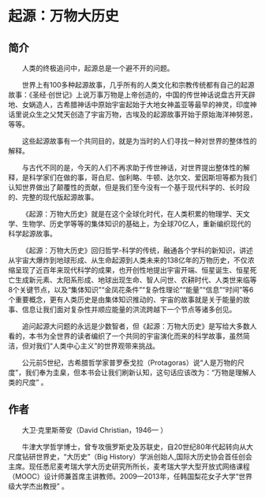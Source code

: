 # 起源：万物大历史
## 简介
&emsp;&emsp;人类的终极追问中，起源总是一个避不开的问题。

&emsp;&emsp;世界上有100多种起源故事，几乎所有的人类文化和宗教传统都有自己的起源故事：《圣经·创世记》上说万事万物是上帝创造的，中国的传世神话说盘古开天辟地、女娲造人，古希腊神话中原始宇宙起始于大地女神盖亚等最早的神灵，印度神话里说众生之父梵天创造了宇宙万物，古埃及的起源故事开始于原始海洋神努恩，等等。

&emsp;&emsp;这些起源故事有一个共同目的，就是为当时的人们寻找一种对世界的整体性的解释。

&emsp;&emsp;与古代不同的是，今天的人们不再求助于传世神话，对世界提出整体性的解释，是科学家们在做的事，哥白尼、伽利略、牛顿、达尔文、爱因斯坦等都为我们认知世界做出了颠覆性的贡献，但是我们至今没有一个基于现代科学的、长时段的、完整的现代版起源故事。

&emsp;&emsp;《起源：万物大历史》就是在这个全球化时代，在人类积累的物理学、天文学、生物学、历史学等等的集体知识的基础上，为全球70亿人，重新编织现代的科学起源故事。

&emsp;&emsp;《起源：万物大历史》回归哲学-科学的传统，融通各个学科的新知识，讲述从宇宙大爆炸到地球形成、从生命起源到人类未来的138亿年的万物历史，不仅浓缩呈现了近百年来现代科学的成果，也开创性地提出宇宙开端、恒星诞生、恒星死亡生成新元素、太阳系形成、地球出现生命、智人问世、农耕时代、人类世来临等8个关键节点，以及“集体知识”“金凤花条件”“复杂性理论”“能量”“信息”“时间”等6个重要概念，更有人类历史是由集体知识推动的、宇宙的故事就是关于能量的故事、信息让我们面对复杂性并顺应能量的洪流跨越下一个节点等诸多创见。

&emsp;&emsp;追问起源大问题的永远是少数智者，但《起源：万物大历史》是写给大多数人看的，本书为全世界的读者编织了一个共同的宇宙演化而来的科学故事，虽然简洁，但对我们“人类中心主义”的世界观带来挑战。

&emsp;&emsp;公元前5世纪，古希腊哲学家普罗泰戈拉（Protagoras）说“人是万物的尺度”，我们奉为圭臬，但本书会让我们刷新认知，这句话应该改为：“万物是理解人类的尺度” 。



## 作者

&emsp;&emsp;大卫·克里斯蒂安（David Christian，1946— ）

&emsp;&emsp;牛津大学哲学博士，曾专攻俄罗斯史及苏联史，自20世纪80年代起转向从大尺度钻研世界史，“大历史”（Big History）学派创始人,国际大历史协会首任创会主席。现任悉尼麦考瑞大学大历史研究所所长，麦考瑞大学大型开放式网络课程（MOOC）设计师兼首席主讲教师。2009—2013年，任韩国梨花女子大学“世界级大学杰出教授” 。

